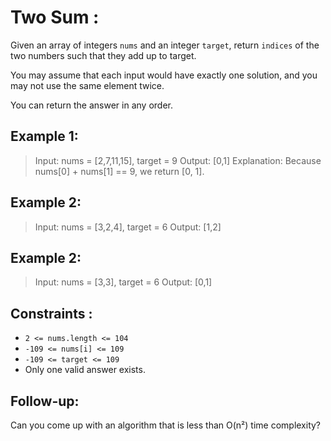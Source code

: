 # Two Sum :

Given an array of integers `nums` and an integer `target`, return `indices` of the two numbers such that they add up to target.

You may assume that each input would have exactly one solution, and you may not use the same element twice.

You can return the answer in any order.

## Example 1:
> Input: nums = [2,7,11,15], target = 9
> Output: [0,1]
> Explanation: Because nums[0] + nums[1] == 9, we return [0, 1].

## Example 2:
> Input: nums = [3,2,4], target = 6
> Output: [1,2]

## Example 2:
> Input: nums = [3,3], target = 6
> Output: [0,1]

## Constraints :
- `2 <= nums.length <= 104`
- `-109 <= nums[i] <= 109`
- `-109 <= target <= 109`
- Only one valid answer exists.

## Follow-up: 
Can you come up with an algorithm that is less than O(n²) time complexity?
